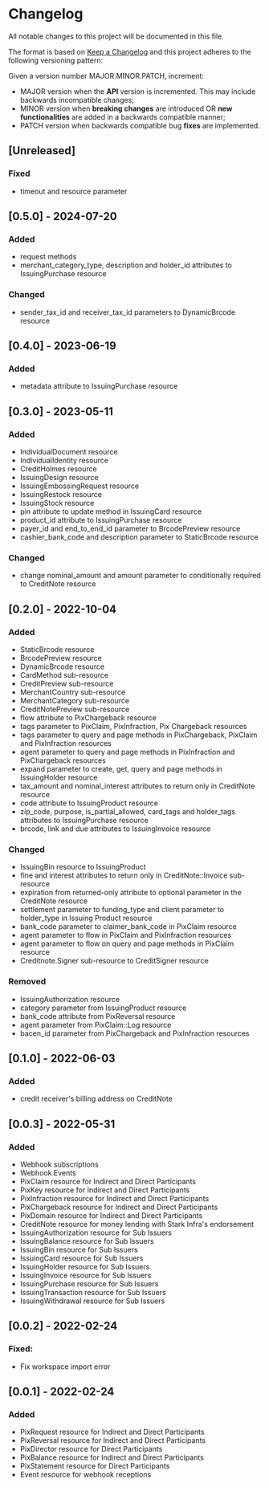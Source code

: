 # Changelog

All notable changes to this project will be documented in this file.

The format is based on [Keep a Changelog](https://keepachangelog.com/en/1.0.0/)
and this project adheres to the following versioning pattern:

Given a version number MAJOR.MINOR.PATCH, increment:

- MAJOR version when the **API** version is incremented. This may include backwards incompatible changes;
- MINOR version when **breaking changes** are introduced OR **new functionalities** are added in a backwards compatible manner;
- PATCH version when backwards compatible bug **fixes** are implemented.


## [Unreleased]
### Fixed
- timeout and resource parameter

## [0.5.0] - 2024-07-20
### Added
- request methods
- merchant_category_type, description and holder_id attributes to IssuingPurchase resource
### Changed
- sender_tax_id and receiver_tax_id parameters to DynamicBrcode resource

## [0.4.0] - 2023-06-19
### Added
- metadata attribute to IssuingPurchase resource

## [0.3.0] - 2023-05-11
### Added
- IndividualDocument resource
- IndividualIdentity resource
- CreditHolmes resource
- IssuingDesign resource
- IssuingEmbossingRequest resource
- IssuingRestock resource
- IssuingStock resource
- pin attribute to update method in IssuingCard resource
- product_id attribute to IssuingPurchase resource
- payer_id and end_to_end_id parameter to BrcodePreview resource
- cashier_bank_code and description parameter to StaticBrcode resource
### Changed
- change nominal_amount and amount parameter to conditionally required to CreditNote resource

## [0.2.0] - 2022-10-04
### Added
- StaticBrcode resource
- BrcodePreview resource
- DynamicBrcode resource
- CardMethod sub-resource
- CreditPreview sub-resource
- MerchantCountry sub-resource
- MerchantCategory sub-resource
- CreditNotePreview sub-resource
- flow attribute to PixChargeback resource
- tags parameter to PixClaim, PixInfraction, Pix Chargeback resources
- tags parameter to query and page methods in PixChargeback, PixClaim and PixInfraction resources
- agent parameter to query and page methods in PixInfraction and PixChargeback resources
- expand parameter to create, get, query and page methods in IssuingHolder resource
- tax_amount and nominal_interest attributes to return only in CreditNote resource
- code attribute to IssuingProduct resource
- zip_code, purpose, is_partial_allowed, card_tags and holder_tags attributes to IssuingPurchase resource
- brcode, link and due attributes to IssuingInvoice resource
### Changed
- IssuingBin resource to IssuingProduct
- fine and interest attributes to return only in CreditNote::Invoice sub-resource
- expiration from returned-only attribute to optional parameter in the CreditNote resource
- settlement parameter to funding_type and client parameter to holder_type in Issuing Product resource
- bank_code parameter to claimer_bank_code in PixClaim resource
- agent parameter to flow in PixClaim and PixInfraction resources
- agent parameter to flow on query and page methods in PixClaim resource
- Creditnote.Signer sub-resource to CreditSigner resource
### Removed
- IssuingAuthorization resource
- category parameter from IssuingProduct resource
- bank_code attribute from PixReversal resource
- agent parameter from PixClaim::Log resource
- bacen_id parameter from PixChargeback and PixInfraction resources

## [0.1.0] - 2022-06-03
### Added
- credit receiver's billing address on CreditNote

## [0.0.3] - 2022-05-31
### Added
- Webhook subscriptions
- Webhook Events
- PixClaim resource for Indirect and Direct Participants
- PixKey resource for Indirect and Direct Participants
- PixInfraction resource for Indirect and Direct Participants
- PixChargeback resource for Indirect and Direct Participants
- PixDomain resource for Indirect and Direct Participants
- CreditNote resource for money lending with Stark Infra's endorsement
- IssuingAuthorization resource for Sub Issuers
- IssuingBalance resource for Sub Issuers
- IssuingBin resource for Sub Issuers
- IssuingCard resource for Sub Issuers
- IssuingHolder resource for Sub Issuers
- IssuingInvoice resource for Sub Issuers
- IssuingPurchase resource for Sub Issuers
- IssuingTransaction resource for Sub Issuers
- IssuingWithdrawal resource for Sub Issuers

## [0.0.2] - 2022-02-24
### Fixed:
- Fix workspace import error

## [0.0.1] - 2022-02-24
### Added
- PixRequest resource for Indirect and Direct Participants
- PixReversal resource for Indirect and Direct Participants
- PixDirector resource for Direct Participants
- PixBalance resource for Indirect and Direct Participants
- PixStatement resource for Direct Participants
- Event resource for webhook receptions
